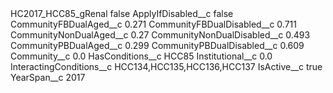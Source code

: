 <?xml version="1.0" encoding="UTF-8"?>
<CustomMetadata xmlns="http://soap.sforce.com/2006/04/metadata" xmlns:xsi="http://www.w3.org/2001/XMLSchema-instance" xmlns:xsd="http://www.w3.org/2001/XMLSchema">
    <label>HC2017_HCC85_gRenal</label>
    <protected>false</protected>
    <values>
        <field>ApplyIfDisabled__c</field>
        <value xsi:type="xsd:boolean">false</value>
    </values>
    <values>
        <field>CommunityFBDualAged__c</field>
        <value xsi:type="xsd:double">0.271</value>
    </values>
    <values>
        <field>CommunityFBDualDisabled__c</field>
        <value xsi:type="xsd:double">0.711</value>
    </values>
    <values>
        <field>CommunityNonDualAged__c</field>
        <value xsi:type="xsd:double">0.27</value>
    </values>
    <values>
        <field>CommunityNonDualDisabled__c</field>
        <value xsi:type="xsd:double">0.493</value>
    </values>
    <values>
        <field>CommunityPBDualAged__c</field>
        <value xsi:type="xsd:double">0.299</value>
    </values>
    <values>
        <field>CommunityPBDualDisabled__c</field>
        <value xsi:type="xsd:double">0.609</value>
    </values>
    <values>
        <field>Community__c</field>
        <value xsi:type="xsd:double">0.0</value>
    </values>
    <values>
        <field>HasConditions__c</field>
        <value xsi:type="xsd:string">HCC85</value>
    </values>
    <values>
        <field>Institutional__c</field>
        <value xsi:type="xsd:double">0.0</value>
    </values>
    <values>
        <field>InteractingConditions__c</field>
        <value xsi:type="xsd:string">HCC134,HCC135,HCC136,HCC137</value>
    </values>
    <values>
        <field>IsActive__c</field>
        <value xsi:type="xsd:boolean">true</value>
    </values>
    <values>
        <field>YearSpan__c</field>
        <value xsi:type="xsd:string">2017</value>
    </values>
</CustomMetadata>
